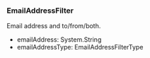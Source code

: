### EmailAddressFilter
Email address and to/from/both.

- emailAddress: System.String
- emailAddressType: EmailAddressFilterType
